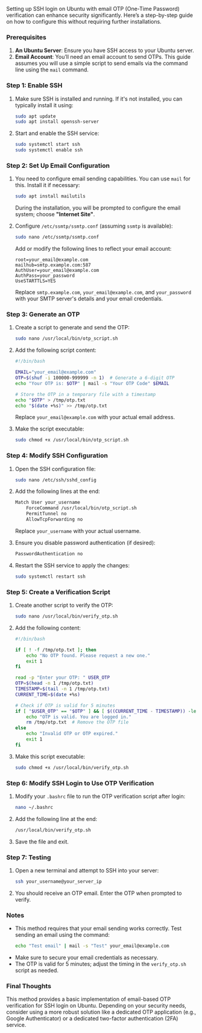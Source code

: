 Setting up SSH login on Ubuntu with email OTP (One-Time Password) verification can enhance security significantly. Here’s a step-by-step guide on how to configure this without requiring further installations.

### Prerequisites
1. **An Ubuntu Server**: Ensure you have SSH access to your Ubuntu server.
2. **Email Account**: You’ll need an email account to send OTPs. This guide assumes you will use a simple script to send emails via the command line using the `mail` command.

### Step 1: Enable SSH
1. Make sure SSH is installed and running. If it's not installed, you can typically install it using:
   ```bash
   sudo apt update
   sudo apt install openssh-server
   ```
2. Start and enable the SSH service:
   ```bash
   sudo systemctl start ssh
   sudo systemctl enable ssh
   ```

### Step 2: Set Up Email Configuration
1. You need to configure email sending capabilities. You can use `mail` for this. Install it if necessary:
   ```bash
   sudo apt install mailutils
   ```
   During the installation, you will be prompted to configure the email system; choose **"Internet Site"**.

2. Configure `/etc/ssmtp/ssmtp.conf` (assuming `ssmtp` is available):
   ```bash
   sudo nano /etc/ssmtp/ssmtp.conf
   ```
   Add or modify the following lines to reflect your email account:
   ```
   root=your_email@example.com
   mailhub=smtp.example.com:587
   AuthUser=your_email@example.com
   AuthPass=your_password
   UseSTARTTLS=YES
   ```
   Replace `smtp.example.com`, `your_email@example.com`, and `your_password` with your SMTP server's details and your email credentials.

### Step 3: Generate an OTP
1. Create a script to generate and send the OTP:
   ```bash
   sudo nano /usr/local/bin/otp_script.sh
   ```
2. Add the following script content:
   ```bash
   #!/bin/bash

   EMAIL="your_email@example.com"
   OTP=$(shuf -i 100000-999999 -n 1)  # Generate a 6-digit OTP
   echo "Your OTP is: $OTP" | mail -s "Your OTP Code" $EMAIL

   # Store the OTP in a temporary file with a timestamp
   echo "$OTP" > /tmp/otp.txt
   echo "$(date +%s)" >> /tmp/otp.txt
   ```

   Replace `your_email@example.com` with your actual email address.

3. Make the script executable:
   ```bash
   sudo chmod +x /usr/local/bin/otp_script.sh
   ```

### Step 4: Modify SSH Configuration
1. Open the SSH configuration file:
   ```bash
   sudo nano /etc/ssh/sshd_config
   ```

2. Add the following lines at the end:
   ```bash
   Match User your_username
       ForceCommand /usr/local/bin/otp_script.sh
       PermitTunnel no
       AllowTcpForwarding no
   ```

   Replace `your_username` with your actual username.

3. Ensure you disable password authentication (if desired):
   ```bash
   PasswordAuthentication no
   ```

4. Restart the SSH service to apply the changes:
   ```bash
   sudo systemctl restart ssh
   ```

### Step 5: Create a Verification Script
1. Create another script to verify the OTP:
   ```bash
   sudo nano /usr/local/bin/verify_otp.sh
   ```
2. Add the following content:
   ```bash
   #!/bin/bash

   if [ ! -f /tmp/otp.txt ]; then
       echo "No OTP found. Please request a new one."
       exit 1
   fi

   read -p "Enter your OTP: " USER_OTP
   OTP=$(head -n 1 /tmp/otp.txt)
   TIMESTAMP=$(tail -n 1 /tmp/otp.txt)
   CURRENT_TIME=$(date +%s)

   # Check if OTP is valid for 5 minutes
   if [ "$USER_OTP" == "$OTP" ] && [ $((CURRENT_TIME - TIMESTAMP)) -le 300 ]; then
       echo "OTP is valid. You are logged in."
       rm /tmp/otp.txt  # Remove the OTP file
   else
       echo "Invalid OTP or OTP expired."
       exit 1
   fi
   ```

3. Make this script executable:
   ```bash
   sudo chmod +x /usr/local/bin/verify_otp.sh
   ```

### Step 6: Modify SSH Login to Use OTP Verification
1. Modify your `.bashrc` file to run the OTP verification script after login:
   ```bash
   nano ~/.bashrc
   ```
2. Add the following line at the end:
   ```bash
   /usr/local/bin/verify_otp.sh
   ```

3. Save the file and exit.

### Step 7: Testing
1. Open a new terminal and attempt to SSH into your server:
   ```bash
   ssh your_username@your_server_ip
   ```
2. You should receive an OTP email. Enter the OTP when prompted to verify.

### Notes
- This method requires that your email sending works correctly. Test sending an email using the command:
  ```bash
  echo "Test email" | mail -s "Test" your_email@example.com
  ```
- Make sure to secure your email credentials as necessary.
- The OTP is valid for 5 minutes; adjust the timing in the `verify_otp.sh` script as needed.

### Final Thoughts
This method provides a basic implementation of email-based OTP verification for SSH login on Ubuntu. Depending on your security needs, consider using a more robust solution like a dedicated OTP application (e.g., Google Authenticator) or a dedicated two-factor authentication (2FA) service.
